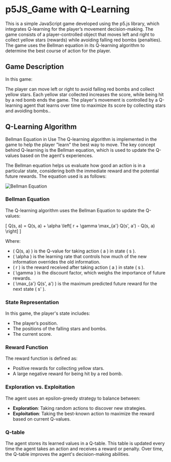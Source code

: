 # p5JS_Game with Q-Learning
This is a simple JavaScript game developed using the p5.js library, which integrates Q-learning for the player’s movement decision-making. The game consists of a player-controlled object that moves left and right to collect yellow stars (rewards) while avoiding falling red bombs (penalties). The game uses the Bellman equation in its Q-learning algorithm to determine the best course of action for the player.

## Game Description
In this game:

The player can move left or right to avoid falling red bombs and collect yellow stars.
Each yellow star collected increases the score, while being hit by a red bomb ends the game.
The player's movement is controlled by a Q-learning agent that learns over time to maximize its score by collecting stars and avoiding bombs..

## Q-Learning Algorithm
Bellman Equation in Use
The Q-learning algorithm is implemented in the game to help the player "learn" the best way to move. The key concept behind Q-learning is the Bellman equation, which is used to update the Q-values based on the agent's experiences.

The Bellman equation helps us evaluate how good an action is in a particular state, considering both the immediate reward and the potential future rewards. The equation used is as follows: 


![Bellman Equation](https://latex.codecogs.com/png.latex?Q(s,a)=Q(s,a)+\alpha\left[r+\gamma\max_{a'}Q(s',a')-Q(s,a)\right])


### Bellman Equation

The Q-learning algorithm uses the Bellman Equation to update the Q-values:

\[
Q(s, a) = Q(s, a) + \alpha \left[ r + \gamma \max_{a'} Q(s', a') - Q(s, a) \right]
\]

Where:
- \( Q(s, a) \) is the Q-value for taking action \( a \) in state \( s \).
- \( \alpha \) is the learning rate that controls how much of the new information overrides the old information.
- \( r \) is the reward received after taking action \( a \) in state \( s \).
- \( \gamma \) is the discount factor, which weighs the importance of future rewards.
- \( \max_{a'} Q(s', a') \) is the maximum predicted future reward for the next state \( s' \).

### State Representation

In this game, the player's state includes:
- The player’s position.
- The positions of the falling stars and bombs.
- The current score.

### Reward Function

The reward function is defined as:
- Positive rewards for collecting yellow stars.
- A large negative reward for being hit by a red bomb.

### Exploration vs. Exploitation

The agent uses an epsilon-greedy strategy to balance between:

- **Exploration**: Taking random actions to discover new strategies.
- **Exploitation**: Taking the best-known action to maximize the reward based on current Q-values.

### Q-table

The agent stores its learned values in a Q-table. This table is updated every time the agent takes an action and receives a reward or penalty. Over time, the Q-table improves the agent's decision-making abilities.





